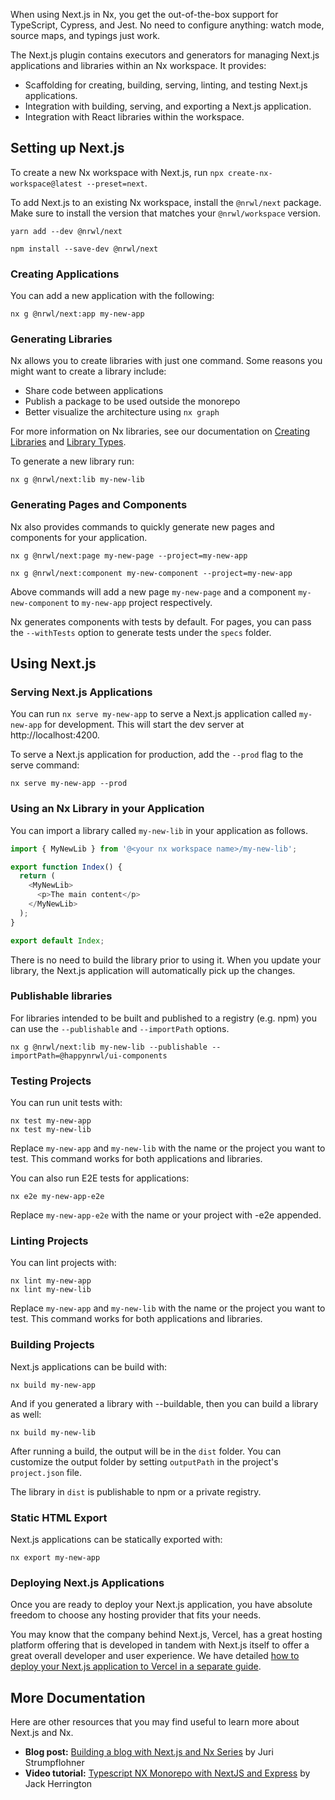 When using Next.js in Nx, you get the out-of-the-box support for TypeScript, Cypress, and Jest. No need to configure anything: watch mode, source maps, and typings just work.

The Next.js plugin contains executors and generators for managing Next.js applications and libraries within an Nx workspace. It provides:

- Scaffolding for creating, building, serving, linting, and testing Next.js applications.
- Integration with building, serving, and exporting a Next.js application.
- Integration with React libraries within the workspace.

## Setting up Next.js

To create a new Nx workspace with Next.js, run `npx create-nx-workspace@latest --preset=next`.

To add Next.js to an existing Nx workspace, install the `@nrwl/next` package. Make sure to install the version that matches your `@nrwl/workspace` version.

```shell
yarn add --dev @nrwl/next
```

```shell
npm install --save-dev @nrwl/next
```

### Creating Applications

You can add a new application with the following:

```shell
nx g @nrwl/next:app my-new-app
```

### Generating Libraries

Nx allows you to create libraries with just one command. Some reasons you might want to create a library include:

- Share code between applications
- Publish a package to be used outside the monorepo
- Better visualize the architecture using `nx graph`

For more information on Nx libraries, see our documentation on [Creating Libraries](/more-concepts/creating-libraries)
and [Library Types](/more-concepts/library-types).

To generate a new library run:

```shell
nx g @nrwl/next:lib my-new-lib
```

### Generating Pages and Components

Nx also provides commands to quickly generate new pages and components for your application.

```shell
nx g @nrwl/next:page my-new-page --project=my-new-app

nx g @nrwl/next:component my-new-component --project=my-new-app
```

Above commands will add a new page `my-new-page` and a component `my-new-component` to `my-new-app` project respectively.

Nx generates components with tests by default. For pages, you can pass the `--withTests` option to generate tests under the `specs` folder.

## Using Next.js

### Serving Next.js Applications

You can run `nx serve my-new-app` to serve a Next.js application called `my-new-app` for development. This will start the dev server at http://localhost:4200.

To serve a Next.js application for production, add the `--prod` flag to the serve command:

```shell
nx serve my-new-app --prod
```

### Using an Nx Library in your Application

You can import a library called `my-new-lib` in your application as follows.

```typescript jsx {% fileName="apps/my-next-app/pages/index.tsx" %}
import { MyNewLib } from '@<your nx workspace name>/my-new-lib';

export function Index() {
  return (
    <MyNewLib>
      <p>The main content</p>
    </MyNewLib>
  );
}

export default Index;
```

There is no need to build the library prior to using it. When you update your library, the Next.js application will automatically pick up the changes.

### Publishable libraries

For libraries intended to be built and published to a registry (e.g. npm) you can use the `--publishable` and `--importPath` options.

```shell
nx g @nrwl/next:lib my-new-lib --publishable --importPath=@happynrwl/ui-components
```

### Testing Projects

You can run unit tests with:

```shell
nx test my-new-app
nx test my-new-lib
```

Replace `my-new-app` and `my-new-lib` with the name or the project you want to test. This command works for both applications and libraries.

You can also run E2E tests for applications:

```shell
nx e2e my-new-app-e2e
```

Replace `my-new-app-e2e` with the name or your project with -e2e appended.

### Linting Projects

You can lint projects with:

```shell
nx lint my-new-app
nx lint my-new-lib
```

Replace `my-new-app` and `my-new-lib` with the name or the project you want to test. This command works for both applications and libraries.

### Building Projects

Next.js applications can be build with:

```shell
nx build my-new-app
```

And if you generated a library with --buildable, then you can build a library as well:

```shell
nx build my-new-lib
```

After running a build, the output will be in the `dist` folder. You can customize the output folder by setting `outputPath` in the project's `project.json` file.

The library in `dist` is publishable to npm or a private registry.

### Static HTML Export

Next.js applications can be statically exported with:

```shell
nx export my-new-app
```

### Deploying Next.js Applications

Once you are ready to deploy your Next.js application, you have absolute freedom to choose any hosting provider that fits your needs.

You may know that the company behind Next.js, Vercel, has a great hosting platform offering that is developed in tandem with Next.js itself to offer a great overall developer and user experience. We have detailed [how to deploy your Next.js application to Vercel in a separate guide](/recipes/other/deploy-nextjs-to-vercel).

## More Documentation

Here are other resources that you may find useful to learn more about Next.js and Nx.

- **Blog post:** [Building a blog with Next.js and Nx Series](https://blog.nrwl.io/create-a-next-js-web-app-with-nx-bcf2ab54613) by Juri Strumpflohner
- **Video tutorial:** [Typescript NX Monorepo with NextJS and Express](https://www.youtube.com/watch?v=WOfL5q2HznI) by Jack Herrington
